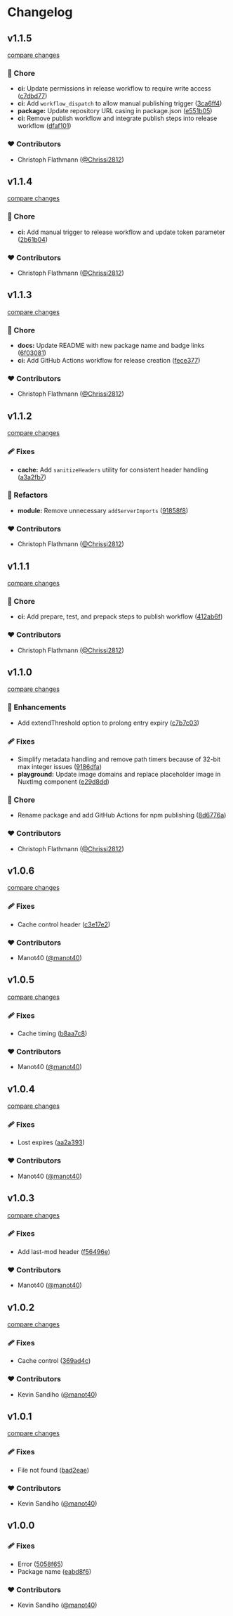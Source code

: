# Changelog


## v1.1.5

[compare changes](https://github.com/Chrissi2812/nuxt-ipx-cache-nx/compare/v1.1.4...v1.1.5)

### 🏡 Chore

- **ci:** Update permissions in release workflow to require write access ([c7dbd77](https://github.com/Chrissi2812/nuxt-ipx-cache-nx/commit/c7dbd77))
- **ci:** Add `workflow_dispatch` to allow manual publishing trigger ([3ca6ff4](https://github.com/Chrissi2812/nuxt-ipx-cache-nx/commit/3ca6ff4))
- **package:** Update repository URL casing in package.json ([e551b05](https://github.com/Chrissi2812/nuxt-ipx-cache-nx/commit/e551b05))
- **ci:** Remove publish workflow and integrate publish steps into release workflow ([dfaf101](https://github.com/Chrissi2812/nuxt-ipx-cache-nx/commit/dfaf101))

### ❤️ Contributors

- Christoph Flathmann ([@Chrissi2812](http://github.com/Chrissi2812))

## v1.1.4

[compare changes](https://github.com/chrissi2812/nuxt-ipx-cache-nx/compare/v1.1.3...v1.1.4)

### 🏡 Chore

- **ci:** Add manual trigger to release workflow and update token parameter ([2b61b04](https://github.com/chrissi2812/nuxt-ipx-cache-nx/commit/2b61b04))

### ❤️ Contributors

- Christoph Flathmann ([@Chrissi2812](http://github.com/Chrissi2812))

## v1.1.3

[compare changes](https://github.com/chrissi2812/nuxt-ipx-cache-nx/compare/v1.1.2...v1.1.3)

### 🏡 Chore

- **docs:** Update README with new package name and badge links ([6f03081](https://github.com/chrissi2812/nuxt-ipx-cache-nx/commit/6f03081))
- **ci:** Add GitHub Actions workflow for release creation ([fece377](https://github.com/chrissi2812/nuxt-ipx-cache-nx/commit/fece377))

### ❤️ Contributors

- Christoph Flathmann ([@Chrissi2812](http://github.com/Chrissi2812))

## v1.1.2

[compare changes](https://github.com/chrissi2812/nuxt-ipx-cache-nx/compare/v1.1.1...v1.1.2)

### 🩹 Fixes

- **cache:** Add `sanitizeHeaders` utility for consistent header handling ([a3a2fb7](https://github.com/chrissi2812/nuxt-ipx-cache-nx/commit/a3a2fb7))

### 💅 Refactors

- **module:** Remove unnecessary `addServerImports` ([91858f8](https://github.com/chrissi2812/nuxt-ipx-cache-nx/commit/91858f8))

### ❤️ Contributors

- Christoph Flathmann ([@Chrissi2812](http://github.com/Chrissi2812))

## v1.1.1

[compare changes](https://github.com/chrissi2812/nuxt-ipx-cache-nx/compare/v1.1.0...v1.1.1)

### 🏡 Chore

- **ci:** Add prepare, test, and prepack steps to publish workflow ([412ab6f](https://github.com/chrissi2812/nuxt-ipx-cache-nx/commit/412ab6f))

### ❤️ Contributors

- Christoph Flathmann ([@Chrissi2812](https://github.com/Chrissi2812))

## v1.1.0

[compare changes](https://github.com/chrissi2812/nuxt-ipx-cache-nx/compare/v1.0.6...v1.1.0)

### 🚀 Enhancements

- Add extendThreshold option to prolong entry expiry ([c7b7c03](https://github.com/chrissi2812/nuxt-ipx-cache-nx/commit/c7b7c03))

### 🩹 Fixes

- Simplify metadata handling and remove path timers because of 32-bit max integer issues ([9186dfa](https://github.com/chrissi2812/nuxt-ipx-cache-nx/commit/9186dfa))
- **playground:** Update image domains and replace placeholder image in NuxtImg component ([e29d8dd](https://github.com/chrissi2812/nuxt-ipx-cache-nx/commit/e29d8dd))

### 🏡 Chore

- Rename package and add GitHub Actions for npm publishing ([8d6776a](https://github.com/chrissi2812/nuxt-ipx-cache-nx/commit/8d6776a))

### ❤️ Contributors

- Christoph Flathmann ([@Chrissi2812](https://github.com/Chrissi2812))

## v1.0.6

[compare changes](https://github.com/manot40/nuxt-ipx-cache/compare/v1.0.5...v1.0.6)

### 🩹 Fixes

- Cache control header ([c3e17e2](https://github.com/manot40/nuxt-ipx-cache/commit/c3e17e2))

### ❤️ Contributors

- Manot40 ([@manot40](http://github.com/manot40))

## v1.0.5

[compare changes](https://github.com/manot40/nuxt-ipx-cache/compare/v1.0.4...v1.0.5)

### 🩹 Fixes

- Cache timing ([b8aa7c8](https://github.com/manot40/nuxt-ipx-cache/commit/b8aa7c8))

### ❤️ Contributors

- Manot40 ([@manot40](http://github.com/manot40))

## v1.0.4

[compare changes](https://github.com/manot40/nuxt-ipx-cache/compare/v1.0.3...v1.0.4)

### 🩹 Fixes

- Lost expires ([aa2a393](https://github.com/manot40/nuxt-ipx-cache/commit/aa2a393))

### ❤️ Contributors

- Manot40 ([@manot40](http://github.com/manot40))

## v1.0.3

[compare changes](https://github.com/manot40/nuxt-ipx-cache/compare/v1.0.2...v1.0.3)

### 🩹 Fixes

- Add last-mod header ([f56496e](https://github.com/manot40/nuxt-ipx-cache/commit/f56496e))

### ❤️ Contributors

- Manot40 ([@manot40](http://github.com/manot40))

## v1.0.2

[compare changes](https://github.com/manot40/nuxt-ipx-cache/compare/v1.0.1...v1.0.2)

### 🩹 Fixes

- Cache control ([369ad4c](https://github.com/manot40/nuxt-ipx-cache/commit/369ad4c))

### ❤️ Contributors

- Kevin Sandiho ([@manot40](http://github.com/manot40))

## v1.0.1

[compare changes](https://github.com/manot40/nuxt-ipx-cache/compare/v1.0.0...v1.0.1)

### 🩹 Fixes

- File not found ([bad2eae](https://github.com/manot40/nuxt-ipx-cache/commit/bad2eae))

### ❤️ Contributors

- Kevin Sandiho ([@manot40](http://github.com/manot40))

## v1.0.0


### 🩹 Fixes

- Error ([5058f65](https://github.com/manot40/nuxt-ipx-cache/commit/5058f65))
- Package name ([eabd8f6](https://github.com/manot40/nuxt-ipx-cache/commit/eabd8f6))

### ❤️ Contributors

- Kevin Sandiho ([@manot40](http://github.com/manot40))

